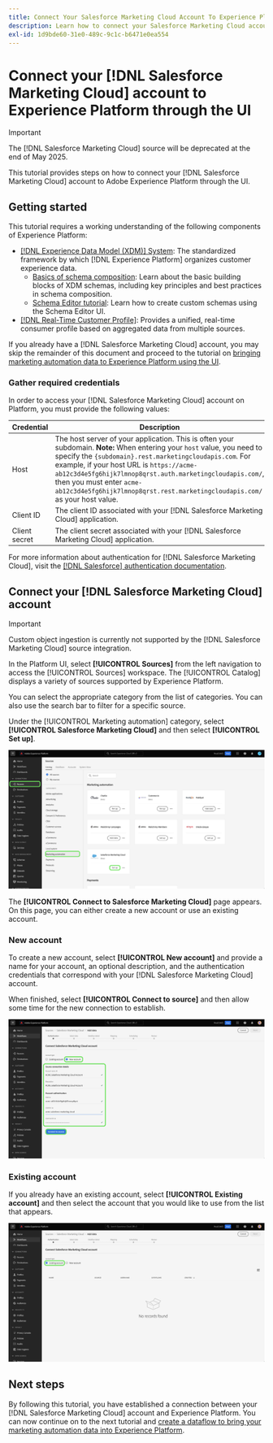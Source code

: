 ```yaml
---
title: Connect Your Salesforce Marketing Cloud Account To Experience Platform Through the UI
description: Learn how to connect your Salesforce Marketing Cloud account to Experience Platform through the UI.
exl-id: 1d9bde60-31e0-489c-9c1c-b6471e0ea554
---
```

# Connect your [!DNL Salesforce Marketing Cloud] account to Experience Platform through the UI

>[!IMPORTANT]
>
>The [!DNL Salesforce Marketing Cloud] source will be deprecated at the end of May 2025.

This tutorial provides steps on how to connect your [!DNL Salesforce Marketing Cloud] account to Adobe Experience Platform through the UI.

## Getting started

This tutorial requires a working understanding of the following components of Experience Platform:

* [[!DNL Experience Data Model (XDM)] System](../../../../../xdm/home.md): The standardized framework by which [!DNL Experience Platform] organizes customer experience data.
  * [Basics of schema composition](../../../../../xdm/schema/composition.md): Learn about the basic building blocks of XDM schemas, including key principles and best practices in schema composition.
  * [Schema Editor tutorial](../../../../../xdm/tutorials/create-schema-ui.md): Learn how to create custom schemas using the Schema Editor UI.
* [[!DNL Real-Time Customer Profile]](../../../../../profile/home.md): Provides a unified, real-time consumer profile based on aggregated data from multiple sources.

If you already have a [!DNL Salesforce Marketing Cloud] account, you may skip the remainder of this document and proceed to the tutorial on [bringing marketing automation data to Experience Platform using the UI](../../dataflow/marketing-automation.md).

### Gather required credentials

In order to access your [!DNL Salesforce Marketing Cloud] account on Platform, you must provide the following values:

| Credential | Description |
| ---------- | ----------- |
| Host | The host server of your application. This is often your subdomain. **Note:** When entering your `host` value, you need to specify the `{subdomain}.rest.marketingcloudapis.com`. For example, if your host URL is `https://acme-ab12c3d4e5fg6hijk7lmnop8qrst.auth.marketingcloudapis.com/`, then you must enter `acme-ab12c3d4e5fg6hijk7lmnop8qrst.rest.marketingcloudapis.com/` as your host value. |
| Client ID | The client ID associated with your [!DNL Salesforce Marketing Cloud] application. |
| Client secret | The client secret associated with your [!DNL Salesforce Marketing Cloud] application. |

For more information about authentication for [!DNL Salesforce Marketing Cloud], visit the [[!DNL Salesforce] authentication documentation](https://developer.salesforce.com/docs/atlas.en-us.mc-apis.meta/mc-apis/authentication.htm).

## Connect your [!DNL Salesforce Marketing Cloud] account

>[!IMPORTANT]
>
>Custom object ingestion is currently not supported by the [!DNL Salesforce Marketing Cloud] source integration.

In the Platform UI, select **[!UICONTROL Sources]** from the left navigation to access the [!UICONTROL Sources] workspace. The [!UICONTROL Catalog] displays a variety of sources supported by Experience Platform.

You can select the appropriate category from the list of categories. You can also use the search bar to filter for a specific source.

Under the [!UICONTROL Marketing automation] category, select **[!UICONTROL Salesforce Marketing Cloud]** and then select **[!UICONTROL Set up]**.

![The sources catalog with the Salesforce Marketing Cloud source selected.](../../../../images/tutorials/create/salesforce-marketing-cloud/catalog.png)

The **[!UICONTROL Connect to Salesforce Marketing Cloud]** page appears. On this page, you can either create a new account or use an existing account.

### New account

To create a new account, select **[!UICONTROL New account]** and provide a name for your account, an optional description, and the authentication credentials that correspond with your [!DNL Salesforce Marketing Cloud] account.

When finished, select **[!UICONTROL Connect to source]** and then allow some time for the new connection to establish.

![The new account interface where you can authenticate a new account for Salesforce Marketing Cloud.](../../../../images/tutorials/create/salesforce-marketing-cloud/new.png)

### Existing account

If you already have an existing account, select **[!UICONTROL Existing account]** and then select the account that you would like to use from the list that appears.

![The existing account interface where you can select from a list of existing Salesforce Marketing Cloud accounts.](../../../../images/tutorials/create/salesforce-marketing-cloud/existing.png)

## Next steps

By following this tutorial, you have established a connection between your [!DNL Salesforce Marketing Cloud] account and Experience Platform. You can now continue on to the next tutorial and [create a dataflow to bring your marketing automation data into Experience Platform](../../dataflow/marketing-automation.md).
